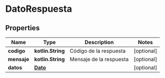
# DatoRespuesta

## Properties
Name | Type | Description | Notes
------------ | ------------- | ------------- | -------------
**codigo** | **kotlin.String** | Código de la respuesta |  [optional]
**mensaje** | **kotlin.String** | Mensaje de la respuesta |  [optional]
**datos** | [**Dato**](Dato.md) |  |  [optional]



